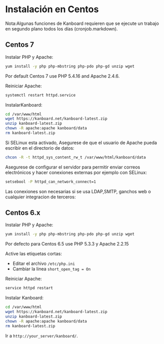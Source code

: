 Instalación en Centos
===================

Nota:Algunas funciones de Kanboard requieren que se ejecute un trabajo en segundo
plano todos los días (cronjob.markdown).

Centos 7
--------

Instalar PHP y Apache:

```bash
yum install -y php php-mbstring php-pdo php-gd unzip wget
```

Por default Centos 7 use PHP 5.4.16 and Apache 2.4.6.

Reiniciar Apache:

```bash
systemctl restart httpd.service
```

InstalarKanboard:

```bash
cd /var/www/html
wget https://kanboard.net/kanboard-latest.zip
unzip kanboard-latest.zip
chown -R apache:apache kanboard/data
rm kanboard-latest.zip
```

Si SELinux esta activado, Asegurese de que el usuario de Apache pueda escribir en el directorio de datos:

```bash
chcon -R -t httpd_sys_content_rw_t /var/www/html/kanboard/data
```

Asegurese de configurar el servidor para permitir enviar correos electrónicos y hacer conexiones externas por ejemplo con SELinux:

```bash
setsebool -P httpd_can_network_connect=1
```

Las conexiones son necesarias si se usa LDAP,SMTP, ganchos web o cualquier integracion de terceros:

Centos 6.x
----------

Instalar PHP y Apache:

```bash
yum install -y php php-mbstring php-pdo php-gd unzip wget
```

Por defecto para Centos 6.5 use PHP 5.3.3 y Apache 2.2.15

Active las etiquetas cortas:

- Editar el archivo `/etc/php.ini`
- Cambiar la linea `short_open_tag = On`

Reiniciar Apache:

```bash
service httpd restart
```

Instalar Kanboard:

```bash
cd /var/www/html
wget https://kanboard.net/kanboard-latest.zip
unzip kanboard-latest.zip
chown -R apache:apache kanboard/data
rm kanboard-latest.zip
```

Ir a  `http://your_server/kanboard/`.
